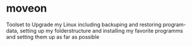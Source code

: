 # moveon
Toolset to Upgrade my Linux including backuping and restoring program-data, setting up my folderstructure and installing my favorite programms and setting them up as far as possible
